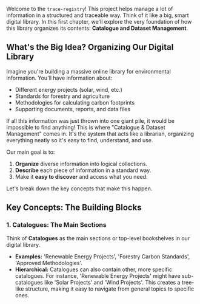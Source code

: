 Welcome to the `trace-registry`! This project helps manage a lot of information in a structured and traceable way. Think of it like a big, smart digital library. In this first chapter, we'll explore the very foundation of how this library organizes its contents: **Catalogue and Dataset Management**. 

## What's the Big Idea? Organizing Our Digital Library

Imagine you're building a massive online library for environmental information. You'll have information about:
*   Different energy projects (solar, wind, etc.)
*   Standards for forestry and agriculture
*   Methodologies for calculating carbon footprints
*   Supporting documents, reports, and data files

If all this information was just thrown into one giant pile, it would be impossible to find anything! This is where "Catalogue & Dataset Management" comes in. It's the system that acts like a librarian, organizing everything neatly so it's easy to find, understand, and use.

Our main goal is to:
1.  **Organize** diverse information into logical collections.
2.  **Describe** each piece of information in a standard way.
3.  Make it **easy to discover** and access what you need.

Let's break down the key concepts that make this happen.

## Key Concepts: The Building Blocks

### 1. Catalogues: The Main Sections

Think of **Catalogues** as the main sections or top-level bookshelves in our digital library.
*   **Examples:** 'Renewable Energy Projects', 'Forestry Carbon Standards', 'Approved Methodologies'.
*   **Hierarchical:** Catalogues can also contain other, more specific catalogues. For instance, 'Renewable Energy Projects' might have sub-catalogues like 'Solar Projects' and 'Wind Projects'. This creates a tree-like structure, making it easy to navigate from general topics to specific ones.
